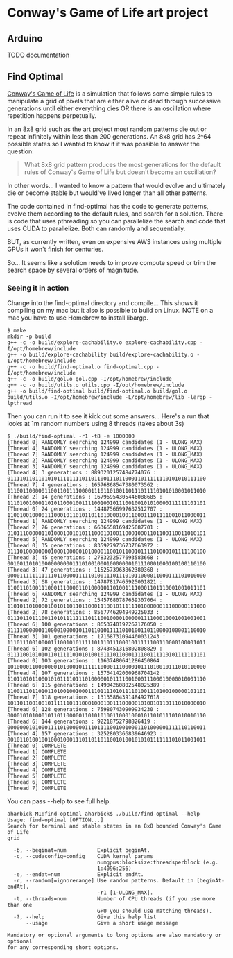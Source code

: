 # Conway's Game of Life art project

## Arduino

TODO documentation

## Find Optimal

[Conway's Game of Life](https://en.wikipedia.org/wiki/Conway%27s_Game_of_Life) is a simulation that follows some simple rules to manipulate a grid of pixels that are either alive or dead through successive generations until either everything dies OR there is an oscillation where repetition happens perpetually.

In an 8x8 grid such as the art project most random patterns die out or repeat infinitely within less than 200 generations.  An 8x8 grid has 2^64 possible states so I wanted to know if it was possible to answer the question:

> What 8x8 grid pattern produces the most generations for the default rules of Conway's Game of Life but doesn't become an oscillation?

In other words...  I wanted to know a pattern that would evolve and ultimately die or become stable but would've lived longer than all other patterns.

The code contained in find-optimal has the code to generate patterns, evolve them according to the default rules, and search for a solution.  There is code that uses pthreading so you can parallelize the search and code that uses CUDA to parallelize.  Both can randomly and sequentially.

BUT, as currently written, even on expensive AWS instances using multiple GPUs it won't finish for centuries.

So... It seems like a solution needs to improve compute speed or trim the search space by several orders of magnitude.

### Seeing it in action

Change into the find-optimal directory and compile...  This shows it compiling on my mac but it also is possible to build on Linux.  NOTE on a mac you have to use Homebrew to install libargp.

```
$ make
mkdir -p build
g++ -c -o build/explore-cachability.o explore-cachability.cpp -I/opt/homebrew/include
g++ -o build/explore-cachability build/explore-cachability.o -I/opt/homebrew/include
g++ -c -o build/find-optimal.o find-optimal.cpp -I/opt/homebrew/include
g++ -c -o build/gol.o gol.cpp -I/opt/homebrew/include
g++ -c -o build/utils.o utils.cpp -I/opt/homebrew/include
g++ -o build/find-optimal build/find-optimal.o build/gol.o build/utils.o -I/opt/homebrew/include -L/opt/homebrew/lib -largp -lpthread
```

Then you can run it to see it kick out some answers...  Here's a run that looks at 1m random numbers using 8 threads (takes about 3s)
```
$ ./build/find-optimal -r1 -t8 -e 1000000
[Thread 0] RANDOMLY searching 124999 candidates (1 - ULONG_MAX)
[Thread 4] RANDOMLY searching 124999 candidates (1 - ULONG_MAX)
[Thread 7] RANDOMLY searching 124999 candidates (1 - ULONG_MAX)
[Thread 2] RANDOMLY searching 124999 candidates (1 - ULONG_MAX)
[Thread 3] RANDOMLY searching 124999 candidates (1 - ULONG_MAX)
[Thread 4] 3 generations : 8893201257484774076 : 0111101101101010111111110110110011101100011011111110101010111100
[Thread 7] 4 generations : 16576868547380073562 : 1110011000001100110111100001110110100110111011110101010001011010
[Thread 2] 14 generations : 16796954305446088685 : 1110100100011010110001001111001001011100100101010000111111101101
[Thread 0] 24 generations : 14487566997632512707 : 1100100100001110001011010110110100001001100011101111001011000011
[Thread 1] RANDOMLY searching 124999 candidates (1 - ULONG_MAX)
[Thread 2] 26 generations : 6636658169425087701 : 0101110000011010001001010111000101001100010001101100110011010101
[Thread 5] RANDOMLY searching 124999 candidates (1 - ULONG_MAX)
[Thread 0] 35 generations : 8359279736737663972 : 0111010000000010001000001010000110010110010111101000101111100100
[Thread 3] 45 generations : 2783232577693583668 : 0010011010100000000001110100100010000000101110001000100100110100
[Thread 3] 47 generations : 1152573963862380368 : 0000111111111110110000111110100111011101011000011000111101010000
[Thread 3] 68 generations : 14787817465925001821 : 1100110100111000111000011010001011010011110001101110001001011101
[Thread 6] RANDOMLY searching 124999 candidates (1 - ULONG_MAX)
[Thread 2] 72 generations : 15457680787659307064 : 1101011010000100101101101100011100101111110100000011100000111000
[Thread 2] 78 generations : 8567746294949225033 : 0111011011100110101111111101110010000100000111100010001001001001
[Thread 6] 100 generations : 8653740192267176050 : 0111100000011000010000101101101011111010100110110000100001110010
[Thread 3] 101 generations : 17168731094460031243 : 1110111001000011100101011111011101110001011111100110000100001011
[Thread 6] 102 generations : 8743451316802808829 : 0111100101010110111110101010010111011000111100111110101111111101
[Thread 0] 103 generations : 11637480641286450864 : 1010000110000000101000101111110000111000010111010010111010110000
[Thread 4] 107 generations : 15764142000968704142 : 1101101011000101011110111010000010111100100011100010000010001110
[Thread 6] 115 generations : 14904260802548025389 : 1100111011010110100100100011101111010111101001110100100000101101
[Thread 7] 118 generations : 13135864391484927618 : 1011011001001011111101110001000100111000001010010110111010000010
[Thread 6] 128 generations : 759807430909934230 : 0000101010001011011000001101010100110001000101101011101010010110
[Thread 6] 144 generations : 92218752798826419 : 0000000101000111101000000111011110010010001101000001111110110011
[Thread 4] 157 generations : 3252803366839646923 : 0010110100100100010001110110110110010100101010111111101011001011
[Thread 0] COMPLETE
[Thread 1] COMPLETE
[Thread 2] COMPLETE
[Thread 3] COMPLETE
[Thread 4] COMPLETE
[Thread 5] COMPLETE
[Thread 6] COMPLETE
[Thread 7] COMPLETE
```

You can pass --help to see full help.

```
aharbick-M1:find-optimal aharbick$ ./build/find-optimal --help
Usage: find-optimal [OPTION...]
Search for terminal and stable states in an 8x8 bounded Conway's Game of Life
grid

  -b, --beginat=num          Explicit beginAt.
  -c, --cudaconfig=config    CUDA kernel params
                             numgpus:blocksize:threadsperblock (e.g.
                             1:4096:256)
  -e, --endat=num            Explicit endAt.
  -r, --random[=ignorerange] Use random patterns. Default in [beginAt-endAt].
                             -r1 [1-ULONG_MAX].
  -t, --threads=num          Number of CPU threads (if you use more than one
                             GPU you should use matching threads).
  -?, --help                 Give this help list
      --usage                Give a short usage message

Mandatory or optional arguments to long options are also mandatory or optional
for any corresponding short options.
```